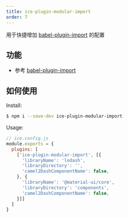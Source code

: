 ```yaml
---
title: ice-plugin-modular-import
order: 7
---
```


用于快捷增加 [babel-plugin-import](https://github.com/ant-design/babel-plugin-import) 的配置

## 功能

- 参考 [babel-plugin-import](https://github.com/ant-design/babel-plugin-import)

## 如何使用

Install:

```bash
$ npm i --save-dev ice-plugin-modular-import
```

Usage:

```js
// ice.config.js
module.exports = {
  plugins: [
    ['ice-plugin-modular-import', [{
      'libraryName': 'lodash',
      'libraryDirectory': '',
      'camel2DashComponentName': false,
    }, {
      'libraryName': '@material-ui/core',
      'libraryDirectory': 'components',
      'camel2DashComponentName': false,
    }]]
  ]
}
```
